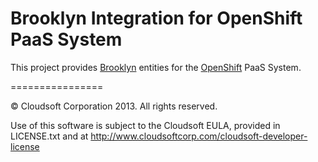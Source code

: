Brooklyn Integration for OpenShift PaaS System
==============================================

This project provides [Brooklyn](http://brooklyncentral.github.io/) entities for the [OpenShift](https://www.openshift.com/) PaaS System.

================

&copy; Cloudsoft Corporation 2013. All rights reserved.

Use of this software is subject to the Cloudsoft EULA, provided in LICENSE.txt and at http://www.cloudsoftcorp.com/cloudsoft-developer-license

